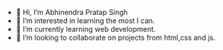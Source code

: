 - 👋 Hi, I’m Abhinendra Pratap Singh
- 👀 I’m interested in learning the most I can.
- 🌱 I’m currently learning web development.
- 💞️ I’m looking to collaborate on projects from html,css and js.
<!---
abbinendra/abbinendra is a ✨ special ✨ repository because its `README.md` (this file) appears on your GitHub profile.
You can click the Preview link to take a look at your changes.
--->
